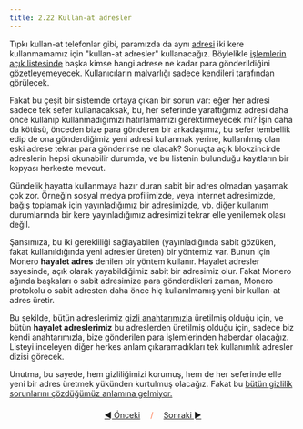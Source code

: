 ```yaml
---
title: 2.22 Kullan-at adresler
---
```


Tıpkı kullan-at telefonlar gibi, paramızda da aynı
[adresi](2.21_addresses.md) iki kere kullanmamamız için "kullan-at
adresler" kullanacağız.  Böylelikle [işlemlerin açık
listesinde](2.10_money_ledger.md) başka kimse hangi adrese ne kadar
para gönderildiğini gözetleyemeyecek.  Kullanıcıların malvarlığı
sadece kendileri tarafından görülecek.

Fakat bu çeşit bir sistemde ortaya çıkan bir sorun var: eğer her
adresi sadece tek sefer kullanacaksak, bu, her seferinde yarattığımız
adresi daha önce kullanıp kullanmadığımızı hatırlamamızı
gerektirmeyecek mi?  İşin daha da kötüsü, önceden bize para gönderen
bir arkadaşımız, bu sefer tembellik edip de ona gönderdiğimiz yeni
adresi kullanmak yerine, kullanılmış olan eski adrese tekrar para
gönderirse ne olacak?  Sonuçta açık blokzincirde adreslerin hepsi
okunabilir durumda, ve bu listenin bulunduğu kayıtların bir kopyası
herkeste mevcut.

Gündelik hayatta kullanmaya hazır duran sabit bir adres olmadan
yaşamak çok zor.  Örneğin sosyal medya profilimizde, veya internet
adresimizde, bağış toplamak için yayınladığımız bir adresimizde,
vb. diğer kullanım durumlarında bir kere yayınladığımız adresimizi
tekrar elle yenilemek olası değil.

Şansımıza, bu iki gerekliliği sağlayabilen (yayınladığında sabit
gözüken, fakat kullanıldığında yeni adresler üreten) bir yöntemiz var.
Bunun için Monero **hayalet adres** denilen bir yöntem kullanır.
Hayalet adresler sayesinde, açık olarak yayabildiğimiz sabit bir
adresimiz olur.  Fakat Monero ağında başkaları o sabit adresimize para
gönderdikleri zaman, Monero protokolu o sabit adresten daha önce hiç
kullanılmamış yeni bir kullan-at adres üretir.

Bu şekilde, bütün adreslerimiz [gizli
anahtarımızla](2.18_public_key.md) üretilmiş olduğu için, ve bütün
**hayalet adreslerimiz** bu adreslerden üretilmiş olduğu için, sadece
biz kendi anahtarımızla, bize gönderilen para işlemlerinden haberdar
olacağız.  Listeyi inceleyen diğer herkes anlam çıkaramadıkları tek
kullanımlık adresler dizisi görecek.

Unutma, bu sayede, hem gizliliğimizi korumuş, hem de her seferinde
elle yeni bir adres üretmek yükünden kurtulmuş olacağız.  Fakat bu
[bütün gizlilik sorunlarını çözdüğümüz anlamına
gelmiyor.](2.23_address_reuse.md)



<p align='center' style='margin-top: 1.5em;'><span style='margin-right: 1em;'><a href="./2.21_addresses.md">◄ Önceki</a></span> <span style='color: #ff774d;'>/</span> <span style='margin-left: 1em;'><a href="./2.23_address_reuse.md">Sonraki ►</a></span></p>
